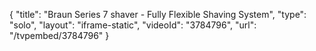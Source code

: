 {
    "title": "Braun Series 7 shaver - Fully Flexible Shaving System",
    "type": "solo",
    "layout": "iframe-static",
    "videoId": "3784796",
    "url": "\/tvpembed\/3784796"
}